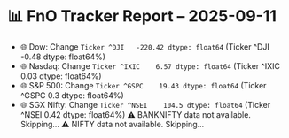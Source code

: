 # 📊 FnO Tracker Report – 2025-09-11
- 🌐 Dow: Change `Ticker
^DJI   -220.42
dtype: float64` (Ticker
^DJI   -0.48
dtype: float64%)
- 🌐 Nasdaq: Change `Ticker
^IXIC    6.57
dtype: float64` (Ticker
^IXIC    0.03
dtype: float64%)
- 🌐 S&P 500: Change `Ticker
^GSPC    19.43
dtype: float64` (Ticker
^GSPC    0.3
dtype: float64%)
- 🌐 SGX Nifty: Change `Ticker
^NSEI    104.5
dtype: float64` (Ticker
^NSEI    0.42
dtype: float64%)
⚠️ BANKNIFTY data not available. Skipping...
⚠️ NIFTY data not available. Skipping...